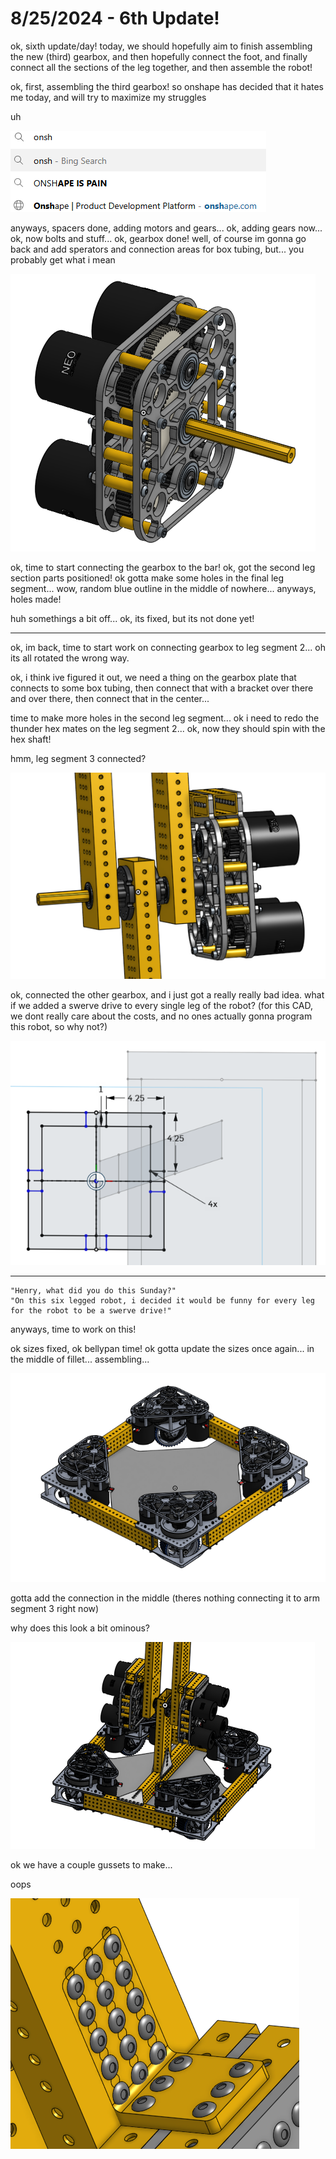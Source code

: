 # 8/25/2024 - 6th Update!

ok, sixth update/day! today, we should hopefully aim to finish assembling the new (third) gearbox, and then hopefully connect the foot, and finally connect all the sections of the leg together, and then assemble the robot!

ok, first, assembling the third gearbox! so onshape has decided that it hates me today, and will try to maximize my struggles

uh

![uh](</updatelogs/images/082024/08252024 - 1.png>)

anyways, spacers done, adding motors and gears... ok, adding gears now... ok, now bolts and stuff... ok, gearbox done! well, of course im gonna go back and add sperators and connection areas for box tubing, but... you probably get what i mean

![alt text](</updatelogs/images/082024/08252024 - 2.png>)

ok, time to start connecting the gearbox to the bar! ok, got the second leg section parts positioned! ok gotta make some holes in the final leg segment... wow, random blue outline in the middle of nowhere... anyways, holes made!

huh somethings a bit off... ok, its fixed, but its not done yet!

---

ok, im back, time to start work on connecting gearbox to leg segment 2... oh its all rotated the wrong way.

ok, i think ive figured it out, we need a thing on the gearbox plate that connects to some box tubing, then connect that with a bracket over there and over there, then connect that in the center...

time to make more holes in the second leg segment... ok i need to redo the thunder hex mates on the leg segment 2... ok, now they should spin with the hex shaft!

hmm, leg segment 3 connected?

![hmm](</updatelogs/images/082024/08252024 - 3.png>)

ok, connected the other gearbox, and i just got a really really bad idea. what if we added a swerve drive to every single leg of the robot? (for this CAD, we dont really care about the costs, and no ones actually gonna program this robot, so why not?)

![uh oh](</updatelogs/images/082024/08252024 - 4.png>)

---

```
"Henry, what did you do this Sunday?"
"On this six legged robot, i decided it would be funny for every leg for the robot to be a swerve drive!"
```

anyways, time to work on this!

ok sizes fixed, ok bellypan time! ok gotta update the sizes once again... in the middle of fillet... assembling...

![hmm](</updatelogs/images/082024/08252024 - 5.png>)

gotta add the connection in the middle (theres nothing connecting it to arm segment 3 right now)

why does this look a bit ominous?

![hmm](</updatelogs/images/082024/08252024 - 6.png>)

ok we have a couple gussets to make...

oops

![uhh](</updatelogs/images/082024/08252024 - 7.png>)